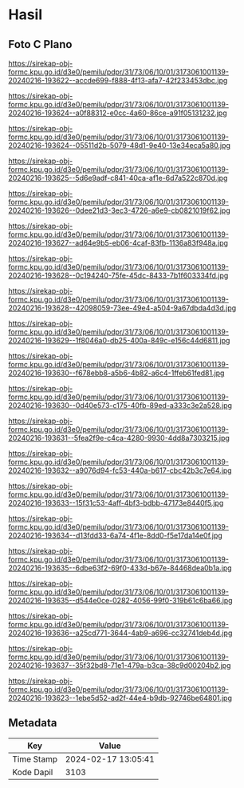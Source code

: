 # Hasil

## Foto C Plano

https://sirekap-obj-formc.kpu.go.id/d3e0/pemilu/pdpr/31/73/06/10/01/3173061001139-20240216-193622--accde699-f888-4f13-afa7-42f233453dbc.jpg

https://sirekap-obj-formc.kpu.go.id/d3e0/pemilu/pdpr/31/73/06/10/01/3173061001139-20240216-193624--a0f88312-e0cc-4a60-86ce-a91f05131232.jpg

https://sirekap-obj-formc.kpu.go.id/d3e0/pemilu/pdpr/31/73/06/10/01/3173061001139-20240216-193624--05511d2b-5079-48d1-9e40-13e34eca5a80.jpg

https://sirekap-obj-formc.kpu.go.id/d3e0/pemilu/pdpr/31/73/06/10/01/3173061001139-20240216-193625--5d6e9adf-c841-40ca-af1e-6d7a522c870d.jpg

https://sirekap-obj-formc.kpu.go.id/d3e0/pemilu/pdpr/31/73/06/10/01/3173061001139-20240216-193626--0dee21d3-3ec3-4726-a6e9-cb0821019f62.jpg

https://sirekap-obj-formc.kpu.go.id/d3e0/pemilu/pdpr/31/73/06/10/01/3173061001139-20240216-193627--ad64e9b5-eb06-4caf-83fb-1136a83f948a.jpg

https://sirekap-obj-formc.kpu.go.id/d3e0/pemilu/pdpr/31/73/06/10/01/3173061001139-20240216-193628--0c194240-75fe-45dc-8433-7b1f603334fd.jpg

https://sirekap-obj-formc.kpu.go.id/d3e0/pemilu/pdpr/31/73/06/10/01/3173061001139-20240216-193628--42098059-73ee-49e4-a504-9a67dbda4d3d.jpg

https://sirekap-obj-formc.kpu.go.id/d3e0/pemilu/pdpr/31/73/06/10/01/3173061001139-20240216-193629--1f8046a0-db25-400a-849c-e156c44d6811.jpg

https://sirekap-obj-formc.kpu.go.id/d3e0/pemilu/pdpr/31/73/06/10/01/3173061001139-20240216-193630--f678ebb8-a5b6-4b82-a6c4-1ffeb61fed81.jpg

https://sirekap-obj-formc.kpu.go.id/d3e0/pemilu/pdpr/31/73/06/10/01/3173061001139-20240216-193630--0d40e573-c175-40fb-89ed-a333c3e2a528.jpg

https://sirekap-obj-formc.kpu.go.id/d3e0/pemilu/pdpr/31/73/06/10/01/3173061001139-20240216-193631--5fea2f9e-c4ca-4280-9930-4dd8a7303215.jpg

https://sirekap-obj-formc.kpu.go.id/d3e0/pemilu/pdpr/31/73/06/10/01/3173061001139-20240216-193632--a9076d94-fc53-440a-b617-cbc42b3c7e64.jpg

https://sirekap-obj-formc.kpu.go.id/d3e0/pemilu/pdpr/31/73/06/10/01/3173061001139-20240216-193633--15f31c53-4aff-4bf3-bdbb-47173e8440f5.jpg

https://sirekap-obj-formc.kpu.go.id/d3e0/pemilu/pdpr/31/73/06/10/01/3173061001139-20240216-193634--d13fdd33-6a74-4f1e-8dd0-f5e17da14e0f.jpg

https://sirekap-obj-formc.kpu.go.id/d3e0/pemilu/pdpr/31/73/06/10/01/3173061001139-20240216-193635--6dbe63f2-69f0-433d-b67e-84468dea0b1a.jpg

https://sirekap-obj-formc.kpu.go.id/d3e0/pemilu/pdpr/31/73/06/10/01/3173061001139-20240216-193635--d544e0ce-0282-4056-99f0-319b61c6ba66.jpg

https://sirekap-obj-formc.kpu.go.id/d3e0/pemilu/pdpr/31/73/06/10/01/3173061001139-20240216-193636--a25cd771-3644-4ab9-a696-cc32741deb4d.jpg

https://sirekap-obj-formc.kpu.go.id/d3e0/pemilu/pdpr/31/73/06/10/01/3173061001139-20240216-193637--35f32bd8-71e1-479a-b3ca-38c9d00204b2.jpg

https://sirekap-obj-formc.kpu.go.id/d3e0/pemilu/pdpr/31/73/06/10/01/3173061001139-20240216-193623--1ebe5d52-ad2f-44e4-b9db-92746be64801.jpg


## Metadata

| Key        | Value               |
| ---------- | ------------------- |
| Time Stamp | 2024-02-17 13:05:41 |
| Kode Dapil | 3103                |



